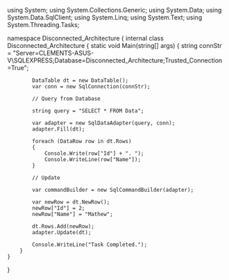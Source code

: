 using System;
using System.Collections.Generic;
using System.Data;
using System.Data.SqlClient;
using System.Linq;
using System.Text;
using System.Threading.Tasks;

namespace Disconnected_Architecture
{
    internal class Disconnected_Architecture
    {
        static void Main(string[] args)
        {
            string connStr = "Server=CLEMENTS-ASUS-V\\SQLEXPRESS;Database=Disconnected_Architecture;Trusted_Connection=True";

            DataTable dt = new DataTable();
            var conn = new SqlConnection(connStr);

            // Query from Database

            string query = "SELECT * FROM Data";

            var adapter = new SqlDataAdapter(query, conn);
            adapter.Fill(dt);

            foreach (DataRow row in dt.Rows)
            {
                Console.Write(row["Id"] + ". ");
                Console.WriteLine(row["Name"]);
            }

            // Update

            var commandBuilder = new SqlCommandBuilder(adapter);

            var newRow = dt.NewRow();
            newRow["Id"] = 2;
            newRow["Name"] = "Mathew";

            dt.Rows.Add(newRow);
            adapter.Update(dt);

            Console.WriteLine("Task Completed.");
        }
    }
}
